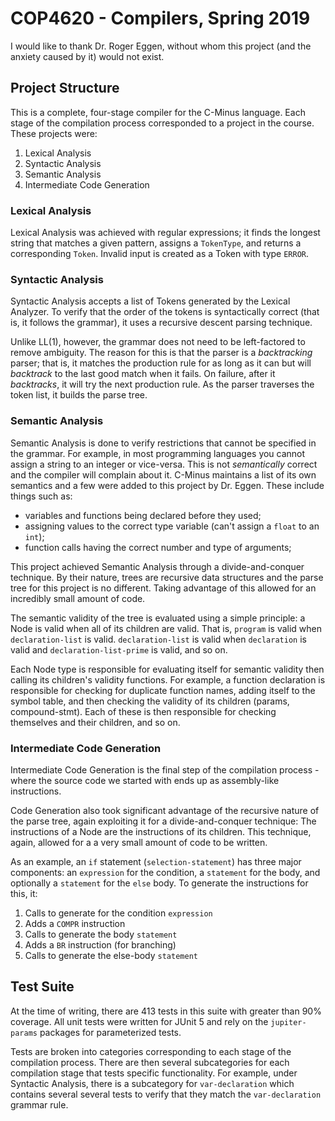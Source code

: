 # COP4620 - Compilers, Spring 2019
I would like to thank Dr. Roger Eggen, without whom this project (and the anxiety caused by it) would not exist.

## Project Structure
This is a complete, four-stage compiler for the C-Minus language.
Each stage of the compilation process corresponded to a project in the course. These projects were:
1. Lexical Analysis
2. Syntactic Analysis
3. Semantic Analysis
4. Intermediate Code Generation

### Lexical Analysis
Lexical Analysis was achieved with regular expressions; 
it finds the longest string that matches a given pattern, assigns a `TokenType`, 
and returns a corresponding `Token`. 
Invalid input is created as a Token with type `ERROR`.

### Syntactic Analysis
Syntactic Analysis accepts a list of Tokens generated by the Lexical Analyzer. 
To verify that the order of the tokens is syntactically correct (that is, it follows the grammar),
it uses a recursive descent parsing technique. 

Unlike LL(1), however, the grammar does not need to be left-factored to remove ambiguity.
The reason for this is that the parser is a *backtracking* parser; 
that is, it matches the production rule for as long as it can but will *backtrack* to the last good match when it fails.
On failure, after it *backtracks*, it will try the next production rule.
As the parser traverses the token list, it builds the parse tree.

### Semantic Analysis
Semantic Analysis is done to verify restrictions that cannot be specified in the grammar.
For example, in most programming languages you cannot assign a string to an integer or vice-versa. 
This is not *semantically* correct and the compiler will complain about it.
C-Minus maintains a list of its own semantics and a few were added to this project by Dr. Eggen. 
These include things such as: 
- variables and functions being declared before they used;
- assigning values to the correct type variable (can't assign a `float` to an `int`);
- function calls having the correct number and type of arguments;

This project achieved Semantic Analysis through a divide-and-conquer technique. 
By their nature, trees are recursive data structures and the parse tree for this project is no different.
Taking advantage of this allowed for an incredibly small amount of code.

The semantic validity of the tree is evaluated using a simple principle: a Node is valid when all of its children are valid.
That is, `program` is valid when `declaration-list` is valid.
`declaration-list` is valid when `declaration` is valid 
and `declaration-list-prime` is valid, and so on.

Each Node type is responsible for evaluating itself for semantic validity then 
calling its children's validity functions.
For example, a function declaration is responsible for checking for duplicate function names, 
adding itself to the symbol table, and then checking the validity of its children (params, compound-stmt).
Each of these is then responsible for checking themselves and their children, and so on.

### Intermediate Code Generation
Intermediate Code Generation is the final step of the compilation process - 
where the source code we started with ends up as assembly-like instructions.

Code Generation also took significant advantage of the recursive nature of the parse tree, 
again exploiting it for a divide-and-conquer technique:
The instructions of a Node are the instructions of its children.
This technique, again, allowed for a a very small amount of code to be written.

As an example, an `if` statement (`selection-statement`) has three major components: 
an `expression` for the condition, a `statement` for the body, 
and optionally a `statement` for the `else` body.
To generate the instructions for this, it:
1. Calls to generate for the condition `expression`
2. Adds a `COMPR` instruction
3. Calls to generate the body `statement`
4. Adds a `BR` instruction (for branching)
4. Calls to generate the else-body `statement`

## Test Suite
At the time of writing, there are 413 tests in this suite with greater than 90% coverage.
All unit tests were written for JUnit 5 and rely on the `jupiter-params` packages for parameterized tests.

Tests are broken into categories corresponding to each stage of the compilation process.
There are then several subcategories for each compilation stage that tests specific functionality.
For example, under Syntactic Analysis, there is a subcategory for `var-declaration` 
which contains several several tests to verify that they match the `var-declaration` grammar rule.
